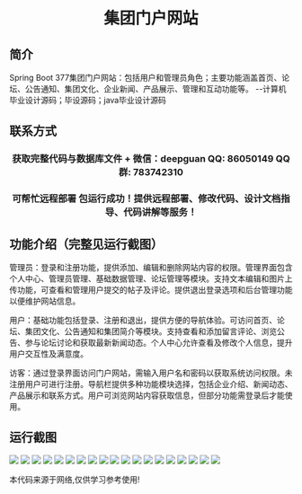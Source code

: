 <p><h1 align="center">集团门户网站</h1></p>

## 简介
Spring Boot 377集团门户网站：包括用户和管理员角色；主要功能涵盖首页、论坛、公告通知、集团文化、企业新闻、产品展示、管理和互动功能等。    --计算机毕业设计源码；毕设源码；java毕业设计源码


## 联系方式
<p><h3 align="center">获取完整代码与数据库文件 + 微信：deepguan QQ: 86050149 QQ群: 783742310</h3></p>
<p><h3 align="center">可帮忙远程部署 包运行成功！提供远程部署、修改代码、设计文档指导、代码讲解等服务！</h3></p>

## 功能介绍（完整见运行截图）
管理员：登录和注册功能，提供添加、编辑和删除网站内容的权限。管理界面包含个人中心、管理员管理、基础数据管理、论坛管理等模块。支持文本编辑和图片上传功能，可查看和管理用户提交的帖子及评论。提供退出登录选项和后台管理功能以便维护网站信息。

用户：基础功能包括登录、注册和退出，提供方便的导航体验。可访问首页、论坛、集团文化、公告通知和集团简介等模块。支持查看和添加留言评论、浏览公告、参与论坛讨论和获取最新新闻动态。个人中心允许查看及修改个人信息，提升用户交互性及满意度。

访客：通过登录界面访问门户网站，需输入用户名和密码以获取系统访问权限。未注册用户可进行注册。导航栏提供多种功能模块选择，包括企业介绍、新闻动态、产品展示和联系方式。用户可浏览网站内容获取信息，但部分功能需登录后才能使用。


## 运行截图
![](img/001.jpg)
![](img/002.jpg)
![](img/003.jpg)
![](img/004.jpg)
![](img/005.jpg)
![](img/006.jpg)
![](img/007.jpg)
![](img/008.jpg)
![](img/009.jpg)
![](img/010.jpg)
![](img/011.jpg)
![](img/012.jpg)
![](img/013.jpg)
![](img/014.jpg)
![](img/015.jpg)
![](img/016.jpg)
![](img/017.jpg)
![](img/018.jpg)
![](img/019.jpg)

<p>本代码来源于网络,仅供学习参考使用!</p>
